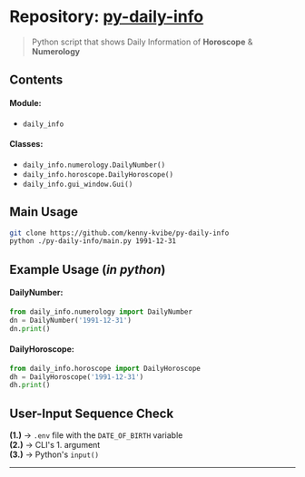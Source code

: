# Repository: [py-daily-info](https://github.com/kenny-kvibe/py-daily-info/)

> Python script that shows Daily Information of **Horoscope** & **Numerology**

## Contents

#### Module:
- `daily_info`

#### Classes:
- `daily_info.numerology.DailyNumber()`
- `daily_info.horoscope.DailyHoroscope()`
- `daily_info.gui_window.Gui()`

## Main Usage

```sh
git clone https://github.com/kenny-kvibe/py-daily-info
python ./py-daily-info/main.py 1991-12-31
```

## Example Usage (*in python*)

#### DailyNumber:

```py
from daily_info.numerology import DailyNumber
dn = DailyNumber('1991-12-31')
dn.print()
```

#### DailyHoroscope:

```py
from daily_info.horoscope import DailyHoroscope
dh = DailyHoroscope('1991-12-31')
dh.print()
```

## User-Input Sequence Check

**(1.)** &rarr;  `.env` file with the `DATE_OF_BIRTH` variable<br>
**(2.)** &rarr;  CLI's 1. argument<br>
**(3.)** &rarr;  Python's `input()`

-------------------------------------------------------------------------------
